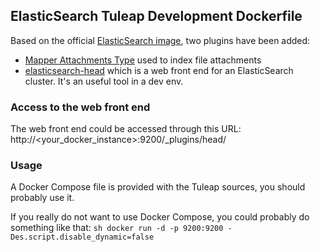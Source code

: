 ## ElasticSearch Tuleap Development Dockerfile

Based on the official [ElasticSearch image](https://hub.docker.com/_/elasticsearch/),
two plugins have been added:
 * [Mapper Attachments Type](https://github.com/elastic/elasticsearch-mapper-attachments) used
 to index file attachments
 * [elasticsearch-head](https://mobz.github.io/elasticsearch-head/) which is a web front end
 for an ElasticSearch cluster. It's an useful tool in a dev env.

### Access to the web front end
The web front end could be accessed through this URL: http://<your_docker_instance>:9200/\_plugins/head/

### Usage
A Docker Compose file is provided with the Tuleap sources, you should probably
use it.

If you really do not want to use Docker Compose, you could probably do something like that:
    ```sh
    docker run -d -p 9200:9200 -Des.script.disable_dynamic=false
    ```
